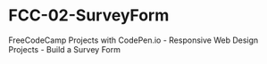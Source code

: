 # FCC-02-SurveyForm
FreeCodeCamp Projects with CodePen.io - Responsive Web Design Projects - Build a Survey Form
